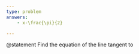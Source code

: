 ```yaml
---
type: problem
answers:
	- x-\frac{\pi}{2}

---
```


@statement
Find the equation of the line tangent to
<!--stackedit_data:
eyJoaXN0b3J5IjpbNzA3MDc5MDA0XX0=
-->